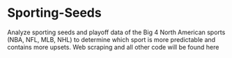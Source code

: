 # Sporting-Seeds
Analyze sporting seeds and playoff data of the Big 4 North American sports (NBA, NFL, MLB, NHL) to determine which sport is more predictable and contains more upsets.  Web scraping and all other code will be found here
